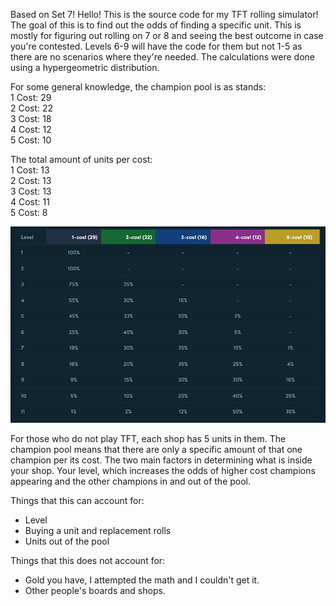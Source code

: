 Based on Set 7!
Hello! This is the source code for my TFT rolling simulator!
The goal of this is to find out the odds of finding a specific unit.
This is mostly for figuring out rolling on 7 or 8 and seeing the best outcome in case you're contested.
Levels 6-9 will have the code for them but not 1-5 as there are no scenarios where they're needed.
The calculations were done using a hypergeometric distribution.
  
For some general knowledge, the champion pool is as stands:  
1 Cost: 29  
2 Cost: 22  
3 Cost: 18  
4 Cost: 12  
5 Cost: 10  
  
The total amount of units per cost:  
1 Cost: 13  
2 Cost: 13  
3 Cost: 13  
4 Cost: 11  
5 Cost: 8  


![Alt text](src/RollingOddsPerLevel.jpg?raw=true "Odds")

For those who do not play TFT, each shop has 5 units in them. The champion pool means that
there are only a specific amount of that one champion per its cost. The two main factors
in determining what is inside your shop. Your level, which increases the odds of higher cost
champions appearing and the other champions in and out of the pool.

Things that this can account for:  
* Level  
* Buying a unit and replacement rolls  
* Units out of the pool  
  
Things that this does not account for:  
* Gold you have, I attempted the math and I couldn't get it.  
* Other people's boards and shops.

